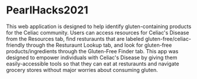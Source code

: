 # PearlHacks2021
This web application is designed to help identify gluten-containing products for the Celiac community. Users can access resources for Celiac's Disease from the Resources tab, find resturaunts that are labeled gluten-free/celiac-friendly through the Resturaunt Lookup tab, and look for gluten-free products/ingredients through the Gluten-Free Finder tab. This app was designed to empower individuals with Celiac's Disease by giving them easily-accessible tools so that they can eat at resturaunts and navigate grocery stores without major worries about consuming gluten. 

